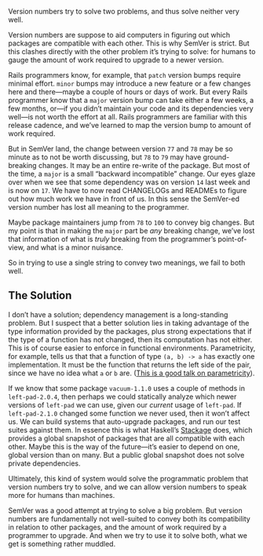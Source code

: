 <!--PREAMBLE
postTitle: "SemVer is Meaningless"
date: 2018-01-23
-->

Version numbers try to solve two problems, and thus solve neither very well.

Version numbers are suppose to aid computers in figuring out which packages are compatible with each other. This is why SemVer is strict. But this clashes directly with the other problem it’s trying to solve: for humans to gauge the amount of work required to upgrade to a newer version.

Rails programmers know, for example, that `patch` version bumps require minimal effort. `minor` bumps may introduce a new feature or a few changes here and there—maybe a couple of hours or days of work. But every Rails programmer know that a `major` version bump can take either a few weeks, a few months, or—if you didn’t maintain your code and its dependencies very well—is not worth the effort at all. Rails programmers are familiar with this release cadence, and we’ve learned to map the version bump to amount of work required.

But in SemVer land, the change between version `77` and `78` may be so minute as to not be worth discussing, but `78` to `79` may have ground-breaking changes. It may be an entire re-write of the package. But most of the time, a `major` is a small “backward incompatible” change. Our eyes glaze over when we see that some dependency was on version `14` last week and is now on `17`. We have to now read CHANGELOGs and READMEs to figure out how much work we have in front of us. In this sense the SemVer-ed version number has lost all meaning to the programmer.

Maybe package maintainers jump from `78` to `100` to convey big changes. But my point is that in making the `major` part be *any* breaking change, we’ve lost that information of what is *truly* breaking from the programmer’s point-of-view, and what is a minor nuisance.

So in trying to use a single string to convey two meanings, we fail to both well.

## The Solution

I don’t have a solution; dependency management is a long-standing problem. But I suspect that a better solution lies in  taking advantage of the type information provided by the packages, plus strong expectations that if the type of a function has not changed, then its computation has not either. This is of course easier to enforce in functional environments. Parametricity, for example, tells us that that a function of type `(a, b) -> a` has exactly one implementation. It must be the function that returns the left side of the pair, since we have no idea what `a` or `b` are. ([This is a good talk on parametricity](https://www.youtube.com/watch?v=qBvFsA3dglk)).

If we know that some package `vacuum-1.1.0` uses a couple of methods in `left-pad-2.0.4`, then perhaps we could statically analyze which newer versions of `left-pad` we can use, given our *current* usage of `left-pad`. If `left-pad-2.1.0` changed some function we never used, then it won’t affect us. We can build systems that auto-upgrade packages, and run our test suites against them. In essence this is what Haskell’s [Stackage](https://www.stackage.org) does, which provides a global snapshot of packages that are all compatible with each other. Maybe this is the way of the future—it’s easier to depend on one, global version than on many. But a public global snapshot does not solve private dependencies.

Ultimately, this kind of system would solve the programmatic problem that version numbers try to solve, and we can allow version numbers to speak more for humans than machines.

SemVer was a good attempt at trying to solve a big problem. But version numbers are fundamentally not well-suited to convey both its compatibility in relation to other packages, and the amount of work required by a programmer to upgrade. And when we try to use it to solve both, what we get is something rather muddled.
